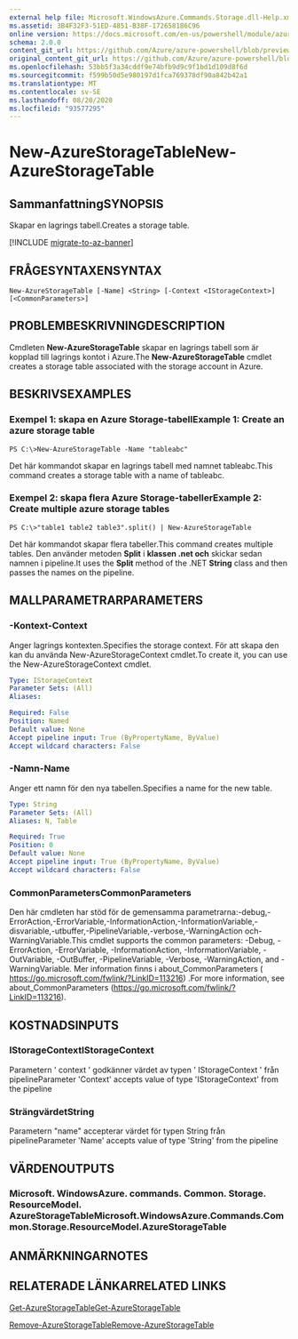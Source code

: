 ```yaml
---
external help file: Microsoft.WindowsAzure.Commands.Storage.dll-Help.xml
ms.assetid: 3B4F32F3-51ED-4851-B38F-172658186C96
online version: https://docs.microsoft.com/en-us/powershell/module/azure.storage/new-azurestoragetable
schema: 2.0.0
content_git_url: https://github.com/Azure/azure-powershell/blob/preview/src/Storage/Commands.Storage/help/New-AzureStorageTable.md
original_content_git_url: https://github.com/Azure/azure-powershell/blob/preview/src/Storage/Commands.Storage/help/New-AzureStorageTable.md
ms.openlocfilehash: 53bb5f3a34cddf9e74bfb9d9c9f1bd1d109d8f6d
ms.sourcegitcommit: f599b50d5e980197d1fca769378df90a842b42a1
ms.translationtype: MT
ms.contentlocale: sv-SE
ms.lasthandoff: 08/20/2020
ms.locfileid: "93577295"
---
```

# <span data-ttu-id="176cc-101">New-AzureStorageTable</span><span class="sxs-lookup"><span data-stu-id="176cc-101">New-AzureStorageTable</span></span>

## <span data-ttu-id="176cc-102">Sammanfattning</span><span class="sxs-lookup"><span data-stu-id="176cc-102">SYNOPSIS</span></span>
<span data-ttu-id="176cc-103">Skapar en lagrings tabell.</span><span class="sxs-lookup"><span data-stu-id="176cc-103">Creates a storage table.</span></span>

[!INCLUDE [migrate-to-az-banner](../../includes/migrate-to-az-banner.md)]

## <span data-ttu-id="176cc-104">FRÅGESYNTAXEN</span><span class="sxs-lookup"><span data-stu-id="176cc-104">SYNTAX</span></span>

```
New-AzureStorageTable [-Name] <String> [-Context <IStorageContext>] [<CommonParameters>]
```

## <span data-ttu-id="176cc-105">PROBLEMBESKRIVNING</span><span class="sxs-lookup"><span data-stu-id="176cc-105">DESCRIPTION</span></span>
<span data-ttu-id="176cc-106">Cmdleten **New-AzureStorageTable** skapar en lagrings tabell som är kopplad till lagrings kontot i Azure.</span><span class="sxs-lookup"><span data-stu-id="176cc-106">The **New-AzureStorageTable** cmdlet creates a storage table associated with the storage account in Azure.</span></span>

## <span data-ttu-id="176cc-107">BESKRIVS</span><span class="sxs-lookup"><span data-stu-id="176cc-107">EXAMPLES</span></span>

### <span data-ttu-id="176cc-108">Exempel 1: skapa en Azure Storage-tabell</span><span class="sxs-lookup"><span data-stu-id="176cc-108">Example 1: Create an azure storage table</span></span>
```
PS C:\>New-AzureStorageTable -Name "tableabc"
```

<span data-ttu-id="176cc-109">Det här kommandot skapar en lagrings tabell med namnet tableabc.</span><span class="sxs-lookup"><span data-stu-id="176cc-109">This command creates a storage table with a name of tableabc.</span></span>

### <span data-ttu-id="176cc-110">Exempel 2: skapa flera Azure Storage-tabeller</span><span class="sxs-lookup"><span data-stu-id="176cc-110">Example 2: Create multiple azure storage tables</span></span>
```
PS C:\>"table1 table2 table3".split() | New-AzureStorageTable
```

<span data-ttu-id="176cc-111">Det här kommandot skapar flera tabeller.</span><span class="sxs-lookup"><span data-stu-id="176cc-111">This command creates multiple tables.</span></span>
<span data-ttu-id="176cc-112">Den använder metoden **Split** i **klassen .net och** skickar sedan namnen i pipeline.</span><span class="sxs-lookup"><span data-stu-id="176cc-112">It uses the **Split** method of the .NET **String** class and then passes the names on the pipeline.</span></span>

## <span data-ttu-id="176cc-113">MALLPARAMETRAR</span><span class="sxs-lookup"><span data-stu-id="176cc-113">PARAMETERS</span></span>

### <span data-ttu-id="176cc-114">-Kontext</span><span class="sxs-lookup"><span data-stu-id="176cc-114">-Context</span></span>
<span data-ttu-id="176cc-115">Anger lagrings kontexten.</span><span class="sxs-lookup"><span data-stu-id="176cc-115">Specifies the storage context.</span></span>
<span data-ttu-id="176cc-116">För att skapa den kan du använda New-AzureStorageContext cmdlet.</span><span class="sxs-lookup"><span data-stu-id="176cc-116">To create it, you can use the New-AzureStorageContext cmdlet.</span></span>

```yaml
Type: IStorageContext
Parameter Sets: (All)
Aliases: 

Required: False
Position: Named
Default value: None
Accept pipeline input: True (ByPropertyName, ByValue)
Accept wildcard characters: False
```

### <span data-ttu-id="176cc-117">-Namn</span><span class="sxs-lookup"><span data-stu-id="176cc-117">-Name</span></span>
<span data-ttu-id="176cc-118">Anger ett namn för den nya tabellen.</span><span class="sxs-lookup"><span data-stu-id="176cc-118">Specifies a name for the new table.</span></span>

```yaml
Type: String
Parameter Sets: (All)
Aliases: N, Table

Required: True
Position: 0
Default value: None
Accept pipeline input: True (ByPropertyName, ByValue)
Accept wildcard characters: False
```

### <span data-ttu-id="176cc-119">CommonParameters</span><span class="sxs-lookup"><span data-stu-id="176cc-119">CommonParameters</span></span>
<span data-ttu-id="176cc-120">Den här cmdleten har stöd för de gemensamma parametrarna:-debug,-ErrorAction,-ErrorVariable,-InformationAction,-InformationVariable,-disvariable,-utbuffer,-PipelineVariable,-verbose,-WarningAction och-WarningVariable.</span><span class="sxs-lookup"><span data-stu-id="176cc-120">This cmdlet supports the common parameters: -Debug, -ErrorAction, -ErrorVariable, -InformationAction, -InformationVariable, -OutVariable, -OutBuffer, -PipelineVariable, -Verbose, -WarningAction, and -WarningVariable.</span></span> <span data-ttu-id="176cc-121">Mer information finns i about_CommonParameters ( https://go.microsoft.com/fwlink/?LinkID=113216) .</span><span class="sxs-lookup"><span data-stu-id="176cc-121">For more information, see about_CommonParameters (https://go.microsoft.com/fwlink/?LinkID=113216).</span></span>

## <span data-ttu-id="176cc-122">KOSTNADS</span><span class="sxs-lookup"><span data-stu-id="176cc-122">INPUTS</span></span>

### <span data-ttu-id="176cc-123">IStorageContext</span><span class="sxs-lookup"><span data-stu-id="176cc-123">IStorageContext</span></span>

<span data-ttu-id="176cc-124">Parametern ' context ' godkänner värdet av typen ' IStorageContext ' från pipeline</span><span class="sxs-lookup"><span data-stu-id="176cc-124">Parameter 'Context' accepts value of type 'IStorageContext' from the pipeline</span></span>

### <span data-ttu-id="176cc-125">Strängvärdet</span><span class="sxs-lookup"><span data-stu-id="176cc-125">String</span></span>

<span data-ttu-id="176cc-126">Parametern "name" accepterar värdet för typen String från pipeline</span><span class="sxs-lookup"><span data-stu-id="176cc-126">Parameter 'Name' accepts value of type 'String' from the pipeline</span></span>

## <span data-ttu-id="176cc-127">VÄRDEN</span><span class="sxs-lookup"><span data-stu-id="176cc-127">OUTPUTS</span></span>

### <span data-ttu-id="176cc-128">Microsoft. WindowsAzure. commands. Common. Storage. ResourceModel. AzureStorageTable</span><span class="sxs-lookup"><span data-stu-id="176cc-128">Microsoft.WindowsAzure.Commands.Common.Storage.ResourceModel.AzureStorageTable</span></span>

## <span data-ttu-id="176cc-129">ANMÄRKNINGAR</span><span class="sxs-lookup"><span data-stu-id="176cc-129">NOTES</span></span>

## <span data-ttu-id="176cc-130">RELATERADE LÄNKAR</span><span class="sxs-lookup"><span data-stu-id="176cc-130">RELATED LINKS</span></span>

[<span data-ttu-id="176cc-131">Get-AzureStorageTable</span><span class="sxs-lookup"><span data-stu-id="176cc-131">Get-AzureStorageTable</span></span>](./Get-AzureStorageTable.md)

[<span data-ttu-id="176cc-132">Remove-AzureStorageTable</span><span class="sxs-lookup"><span data-stu-id="176cc-132">Remove-AzureStorageTable</span></span>](./Remove-AzureStorageTable.md)


